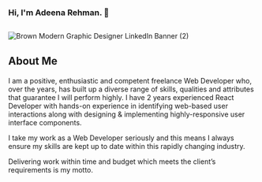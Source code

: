 ### Hi, I'm Adeena Rehman. 👋
##
![Brown Modern Graphic Designer LinkedIn Banner (2)](https://github.com/adeenarehman/adeenarehman/assets/68840306/f7f83820-0244-4448-a437-f5f9e5486e40)

## About Me
#### 
I am a positive, enthusiastic and competent freelance Web Developer who, over the years, has built up a diverse range of skills, qualities and attributes that guarantee I will perform highly. I have 2 years experienced React Developer with hands-on experience in identifying web-based user interactions along with designing & implementing highly-responsive user interface components.

I take my work as a Web Developer seriously and this means I always ensure my skills are kept up to date within this rapidly changing industry.

Delivering work within time and budget which meets the client’s requirements is my motto.


<!--
- 🔭 I’m currently working with React JS 
- 🌱 I’m currently learning ...
- 👯 I’m looking to collaborate on ...
- 🤔 I’m looking for help with ...
- 💬 Ask me about ...
- 📫 How to reach me: ...
- 😄 Pronouns: ...
- ⚡ Fun fact: ...
-->
